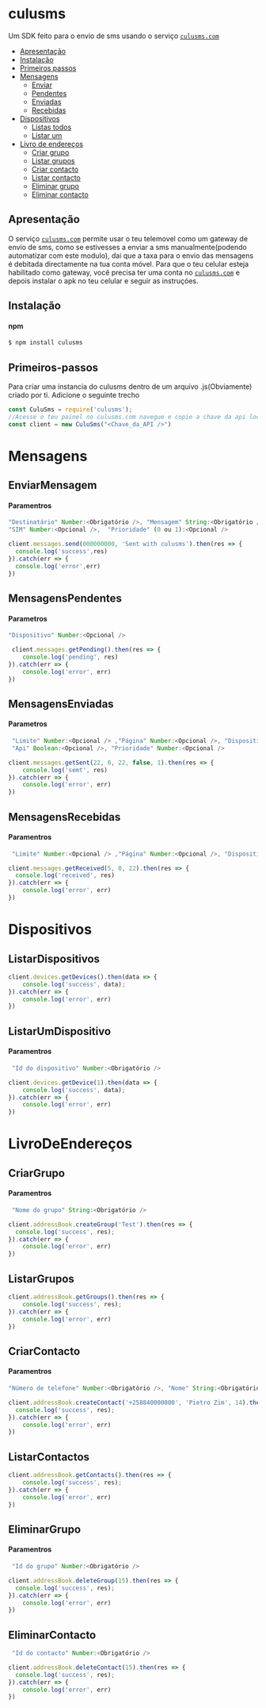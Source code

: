 culusms
===========

Um SDK feito para o envio de sms usando o serviço [`culusms.com`](culusms.com)

- [Apresentação](#Apresentação)
- [Instalação](#Instalação)
- [Primeiros passos](#Primeiros-passos)
- [Mensagens](#Mensagens)
    - [Enviar](#EnviarMensagem)
    - [Pendentes](#MensagensPendentes)
    - [Enviadas](#MensagensEnviadas)
    - [Recebidas](#MensagensRecebidas)
- [Dispositivos](#Dispositivos)
    - [Listas todos](#ListarDispositivos)
    - [Listar um](#ListarUmDispositivo)
- [Livro de endereços](#LivroDeEndereços)
    - [Criar grupo](#CriarGrupo)
    - [Listar grupos](#ListarGrupos)
    - [Criar contacto](#CriarContacto)
    - [Listar contacto](#ListarContactos)
    - [Eliminar grupo](#EliminarGrupo)
    - [Eliminar contacto](#EliminarContacto)

## Apresentação
O serviço [`culusms.com`](culusms.com) permite usar o teu telemovel como um gateway de envio de sms, como se estivesses a enviar a sms manualmente(podendo automatizar com este modulo), dai que a taxa para o envio das mensagens é debitada directamente na tua conta móvel.
Para que o teu celular esteja habilitado como gateway, você precisa ter uma conta no [`culusms.com`](culusms.com) e depois instalar o apk no teu celular e seguir as instruçóes.

## Instalação
#### npm
```sh
$ npm install culusms

```

## Primeiros-passos
Para criar uma instancia do culusms dentro de um arquivo .js(Obviamente) criado por ti. Adicione o seguinte trecho
```js
const CuluSms = require('culusms');
//Acesse o teu painel no culusms.com navegue e copie a chave da api localizada em FERRAMENTAS -> CHAVES DE API
const client = new CuluSms("<Chave_da_API />") 
```
# Mensagens
  
  ## EnviarMensagem
  
  #### Paramentros 
  ```js
  "Destinatário" Number:<Obrigatório />, "Mensagem" String:<Obrigatório />, "Dispositivo" Number:<Opcional />
  "SIM" Number:<Opcional />,  "Prioridade" (0 ou 1):<Opcional />
  ```
  ```js
  client.messages.send(000000000, 'Sent with culusms').then(res => {
    console.log('success',res)
  }).catch(err => {
    console.log('error',err)
  })
  ```
  
  ## MensagensPendentes
  
  #### Parametros
  ```js
  "Dispositivo" Number:<Opcional />
  ```
  ```js
   client.messages.getPending().then(res => {
      console.log('pending', res)
  }).catch(err => {
      console.log('error', err)
  })
  ```
  
  ## MensagensEnviadas
  
  #### Parametros
  ```js
   "Limite" Number:<Opcional /> ,"Página" Number:<Opcional />, "Dispositivo" Number:<Opcional />
   "Api" Boolean:<Opcional />, "Prioridade" Number:<Opcional />
  ```
  ```js
  client.messages.getSent(22, 0, 22, false, 1).then(res => {
      console.log('semt', res)
  }).catch(err => {
      console.log('error', err)
  })
  ```
  ## MensagensRecebidas
  
  #### Paramentros
  ```js
   "Limite" Number:<Opcional /> ,"Página" Number:<Opcional />, "Dispositivo" Number:<Opcional />
  ```
  ```js
  client.messages.getReceived(5, 0, 22).then(res => {
    console.log('received', res)
  }).catch(err => {
      console.log('error', err)
  })
  ```
  
# Dispositivos
  ## ListarDispositivos
  ```js
  client.devices.getDevices().then(data => {
      console.log('success', data);
  }).catch(err => {
      console.log('error', err)
  })
  ```
  
  ## ListarUmDispositivo
  #### Paramentros
  ```js
   "Id do dispositivo" Number:<Obrigatório />
  ```
  ```js
  client.devices.getDevice(1).then(data => {
      console.log('success', data);
  }).catch(err => {
      console.log('error', err)
  })
  ```
  
  # LivroDeEndereços
  ## CriarGrupo
  #### Paramentros
  ```js
   "Nome do grupo" String:<Obrigatório />
  ```
  ```js
  client.addressBook.createGroup('Test').then(res => {
    console.log('success', res);
  }).catch(err => {
      console.log('error', err)
  })
  ```
  ## ListarGrupos
  ```js
  client.addressBook.getGroups().then(res => {
      console.log('success', res);
  }).catch(err => {
      console.log('error', err)
  })
  ```
  ## CriarContacto
  #### Paramentros
  ```js
  "Número de telefone" Number:<Obrigatório />, "Nome" String:<Obrigatório />, "Id do grupo" Number:<Obrigatório />
  ```
  ```js
  client.addressBook.createContact('+258840000000', 'Pietro Zim', 14).then(res => {
    console.log('success', res);
  }).catch(err => {
      console.log('error', err)
  })
  ```
  ## ListarContactos
  ```js
  client.addressBook.getContacts().then(res => {
      console.log('success', res);
  }).catch(err => {
      console.log('error', err)
  })
  ```
  ## EliminarGrupo
  #### Paramentros
  ```js
   "Id do grupo" Number:<Obrigatório />
  ```
  ```js
  client.addressBook.deleteGroup(15).then(res => {
    console.log('success', res);
  }).catch(err => {
      console.log('error', err)
  })
  ```
  
  ## EliminarContacto
  ```js
   "Id do contacto" Number:<Obrigatório />
  ```
  ```js
  client.addressBook.deleteContact(15).then(res => {
    console.log('success', res);
  }).catch(err => {
      console.log('error', err)
  })
  ```
  
